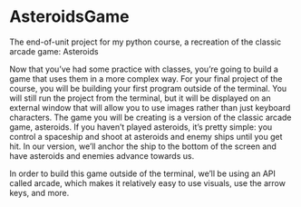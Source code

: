 # AsteroidsGame
The end-of-unit project for my python course, a recreation of the classic arcade game: Asteroids

Now that you’ve had some practice with classes, you’re going to build a game that uses them in a more complex way. For your final project of the course, you will be building your first program outside of the terminal. You will still run the project from the terminal, but it will be displayed on an external window that will allow you to use images rather than just keyboard characters. The game you will be creating is a version of the classic arcade game, asteroids. If you haven’t played asteroids, it’s pretty simple: you control a spaceship and shoot at asteroids and enemy ships until you get hit. In our version, we’ll anchor the ship to the bottom of the screen and have asteroids and enemies advance towards us.

In order to build this game outside of the terminal, we’ll be using an API called arcade, which makes it relatively easy to use visuals, use the arrow keys, and more.
